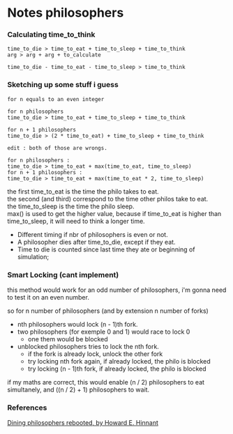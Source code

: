 # Notes philosophers

### Calculating time_to_think

```
time_to_die > time_to_eat + time_to_sleep + time_to_think  
arg > arg + arg	+ to_calculate  

time_to_die - time_to_eat - time_to_sleep > time_to_think  
```

### Sketching up some stuff i guess

```
for n equals to an even integer

for n philosophers
time_to_die > time_to_eat + time_to_sleep + time_to_think

for n + 1 philosophers
time_to_die > (2 * time_to_eat) + time_to_sleep + time_to_think

edit : both of those are wrongs.

for n philosophers :
time_to_die > time_to_eat + max(time_to_eat, time_to_sleep)
for n + 1 philosophers :
time_to_die > time_to_eat + max(time_to_eat * 2, time_to_sleep)
```

the first time_to_eat is the time the philo takes to eat.  
the second (and third) correspond to the time other philos take to eat.  
the time_to_sleep is the time the philo sleep.  
max() is used to get the higher value,
because if time_to_eat is higher than time_to_sleep,
it will need to think a longer time.


- Different timing if nbr of philosophers is even or not.
- A philosopher dies after time_to_die, except if they eat.
- Time to die is counted since last time they ate or beginning of simulation;

### Smart Locking (cant implement)

this method would work for an odd number of philosophers, i'm gonna need
to test it on an even number.  

so for n number of philosophers (and by extension n number of forks)
- nth philosophers would lock (n - 1)th fork.
- two philosophers (for exemple 0 and 1) would race to lock 0
	- one them would be blocked
- unblocked philosophers tries to lock the nth fork.
	- if the fork is already lock, unlock the other fork
	- try locking nth fork again, if already locked, the philo is blocked
	- try locking (n - 1)th fork, if already locked, the philo is blocked

if my maths are correct, this would enable (n / 2) philosophers
to eat simultanely, and ((n / 2) + 1) philosophers to wait.


### References

[Dining philosophers rebooted, by Howard E. Hinnant](https://howardhinnant.github.io/dining_philosophers.html)
